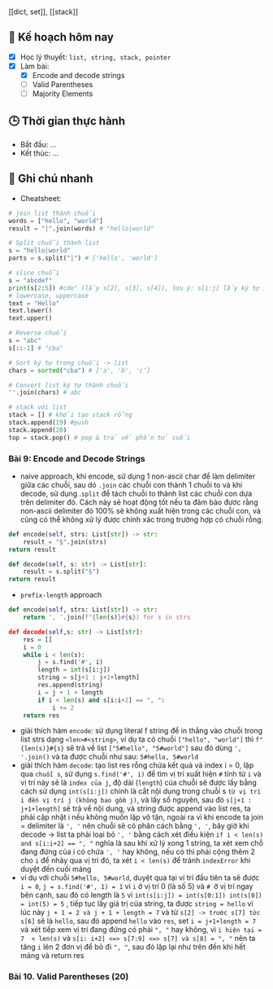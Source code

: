 [[dict, set]], [[stack]]
## 🎯 Kế hoạch hôm nay
- [x] Học lý thuyết: `list, string, stack, pointer`
- [x] Làm bài:
  - [x] Encode and decode strings
  - [ ] Valid Parentheses
  - [ ] Majority Elements

## 🕒 Thời gian thực hành
- Bắt đầu: ...
- Kết thúc: ...

## 🧠 Ghi chú nhanh
- Cheatsheet: 
```python
# join list thành chuỗi
words = ["hello", "world"]
result = "|".join(words) # "hello|world"

# Split chuỗi thành list
s = "hello|world"
parts = s.split("|") # ['hello', 'world']

# slice chuỗi
s = "abcdef"
print(s[2:5]) #cde" (lấy s[2], s[3], s[4]), lưu ý: s[i:j] lấy ký tự i -> j nhưng không bao gồm ký tự tại j   
# lowercase, uppercase
text = "Hello"
text.lower()
text.upper()

# Reverse chuỗi
s = "abc"
s[::-1] # "cba"

# Sort ký tự trong chuỗi -> list 
chars = sorted("cba") # ['a', 'b', 'c']

# Convert list ký tự thành chuỗi
"".join(chars) # abc

# stack với list
stack = [] # khởi tạo stack rỗng 
stack.append(19) #push
stack.append(20)
top = stack.pop() # pop & trả về phần tử cuối 
```


### Bài 9: Encode and Decode Strings
- naive approach, khi encode, sử dụng 1 non-ascii char để làm delimiter giữa các chuỗi, sau dó `.join` các chuỗi con thành 1 chuỗi to và khi decode, sử dụng .`split` để tách chuỗi to thành list các chuỗi con dựa trên delimiter đó. Cách này sẽ hoạt động tốt nếu ta đảm bảo đươc rằng non-ascii delimiter đó 100% sẽ không xuất hiện trong các chuỗi con, và cũng có thể không xử lý được chính xác trong trường hợp có chuỗi rỗng. 
```python
def encode(self, strs: List[str]) -> str:
	result = "§".join(strs)
return result

def decode(self, s: str) -> List[str]:
	result = s.split("§")
return result
```
- `prefix-length` approach
```python
def encode(self, strs: List[str]) -> str:
	return ', '.join(f"{len(s)}#{s}) for s in strs

def decode(self,s: str) -> List[str]:
	res = []
	i = 0
	while i < len(s):
		j = s.find('#', i)
		length = int(s[i:j])
		string = s[j+1 : j+1+length]
		res.append(string)
		i = j + 1 + length
		if i < len(s) and s[i:i+2] == ", ":
			i += 2
	return res
```

- giải thích hàm `encode`: sử dụng literal f string để in thẳng vào chuỗi trong list strs dạng `<len>#<string>`, ví dụ ta có chuỗi `["hello", "world"]` thì `f"{len(s)}#{s}` sẽ trả về list `["5#hello", "5#world"]` sau đó dùng `', '.join()` và ta được chuỗi như sau: `5#hello, 5#world` 
- giải thích hàm `decode`: tạo list res rỗng chứa kết quả và index i = 0, lặp qua `chuỗi s`, sử dụng `s.find('#', i)` để tìm vị trí xuất hiện `#` tính từ `i` và vị trí này sẽ là `index của j`, độ dài (`length`) của chuỗi sẽ được lấy bằng cách sử dụng `int(s[i:j])` chính là cắt nội dung trong chuỗi s `từ vị trí i đến vị trí j (không bao gồm j)`, và lấy số nguyên, sau đó `s[j+1 : j+1+length]` sẽ trả về nội dung, và string được append vào list res, ta phải cập nhật i nếu không muốn lặp vô tận, ngoài ra vì khi encode ta join = delimiter là `', '` nên chuỗi sẽ có phân cách bằng `', '`, bây giờ khi decode -> list ta phải loại bỏ `', '` bằng cách xét điều kiện `if i < len(s) and s[i:i+2] == ", "` nghĩa là sau khi xử lý xong 1 string, ta xét xem chỗ đang đứng  của i có chứa `', '` hay không, nếu có thì phải cộng thêm 2 cho `i` để nhảy qua vị trí đó, ta xét `i < len(s)` để tránh `indexError` khi duyệt đến cuối mảng   
- ví dụ với chuỗi `5#hello, 5#world`, duyệt qua tại ví trí đầu tiên ta sẽ được `i = 0`, `j = s.find('#', 1) = 1` vì `i` ở vị trí 0 (là số 5) và `# `ở vị trí ngay bên cạnh, sau đó có length là `5` vì `int(s[i:j]) = int(s[0:1]) int(s[0]) = int(5) = 5` , tiếp tục lấy giá trị của string, ta được `string = hello` vì lúc này `j + 1 = 2 và j + 1 + length = 7` và từ `s[2] -> trước s[7] tức s[6]` sẽ là `hello`, sau đó append `hello` vào `res`, set `i = j+1+length = 7` và xét tiếp xem vị trí đang đứng có phải `", "` hay không, vì `i hiện tại = 7  < len(s)` và `s[i: i+2] <=> s[7:9] <=> s[7] và s[8] = ", "` nên ta tăng `i` lên 2 đơn vị để bỏ đi `", "`, sau đó lặp lại như trên đến khi  hết mảng và return res

### Bài 10. Valid Parentheses (20)
